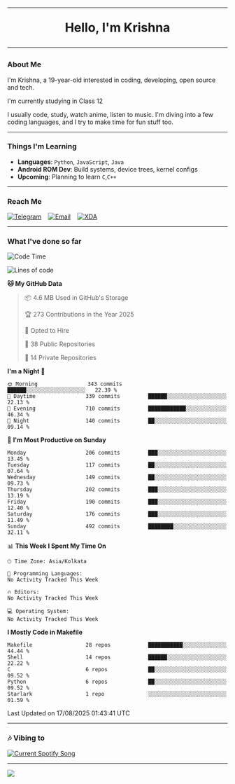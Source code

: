<h1 align="center"><hr>Hello, I'm Krishna<hr></h1>

### About Me

I'm Krishna, a 19-year-old interested in coding, developing, open source and tech.

I'm currently studying in Class 12

I usually code, study, watch anime, listen to music. I'm diving into a few coding languages, and I try to make time for fun stuff too.

---

### Things I'm Learning

- **Languages**: `Python`, `JavaScript`, `Java`
- **Android ROM Dev**: Build systems, device trees, kernel configs
- **Upcoming**: Planning to learn `C`,`C++`
 
---

### Reach Me
<a href="https://telegram.me/pure_soul_kk"><img src="https://img.shields.io/badge/Telegram-2CA5E0?style=flat-square&logo=telegram&logoColor=white" alt="Telegram"/></a>&nbsp;&nbsp;&nbsp;
<a href="mailto:krishnakripa34567@gmail.com"><img src="https://img.shields.io/badge/Email-D14836?style=flat-square&logo=gmail&logoColor=white" alt="Email"/></a>&nbsp;&nbsp;&nbsp;
<a href="https://xdaforums.com/m/pure-soul-kk.12553929/"><img src="https://img.shields.io/badge/XDA-F59714?style=flat-square&logo=xda-developers&logoColor=white" alt="XDA"/></a>

---

### What I've done so far

<!--START_SECTION:waka-->
![Code Time](http://img.shields.io/badge/Code%20Time-9%20hrs%201%20min-blue)

![Lines of code](https://img.shields.io/badge/From%20Hello%20World%20I%27ve%20Written-890.7%20thousand%20lines%20of%20code-blue)

**🐱 My GitHub Data** 

> 📦 4.6 MB Used in GitHub's Storage 
 > 
> 🏆 273 Contributions in the Year 2025
 > 
> 💼 Opted to Hire
 > 
> 📜 38 Public Repositories 
 > 
> 🔑 14 Private Repositories 
 > 
**I'm a Night 🦉** 

```text
🌞 Morning                343 commits         ██████░░░░░░░░░░░░░░░░░░░   22.39 % 
🌆 Daytime                339 commits         ██████░░░░░░░░░░░░░░░░░░░   22.13 % 
🌃 Evening                710 commits         ████████████░░░░░░░░░░░░░   46.34 % 
🌙 Night                  140 commits         ██░░░░░░░░░░░░░░░░░░░░░░░   09.14 % 
```
📅 **I'm Most Productive on Sunday** 

```text
Monday                   206 commits         ███░░░░░░░░░░░░░░░░░░░░░░   13.45 % 
Tuesday                  117 commits         ██░░░░░░░░░░░░░░░░░░░░░░░   07.64 % 
Wednesday                149 commits         ██░░░░░░░░░░░░░░░░░░░░░░░   09.73 % 
Thursday                 202 commits         ███░░░░░░░░░░░░░░░░░░░░░░   13.19 % 
Friday                   190 commits         ███░░░░░░░░░░░░░░░░░░░░░░   12.40 % 
Saturday                 176 commits         ███░░░░░░░░░░░░░░░░░░░░░░   11.49 % 
Sunday                   492 commits         ████████░░░░░░░░░░░░░░░░░   32.11 % 
```


📊 **This Week I Spent My Time On** 

```text
🕑︎ Time Zone: Asia/Kolkata

💬 Programming Languages: 
No Activity Tracked This Week

🔥 Editors: 
No Activity Tracked This Week

💻 Operating System: 
No Activity Tracked This Week
```

**I Mostly Code in Makefile** 

```text
Makefile                 28 repos            ███████████░░░░░░░░░░░░░░   44.44 % 
Shell                    14 repos            ██████░░░░░░░░░░░░░░░░░░░   22.22 % 
C                        6 repos             ██░░░░░░░░░░░░░░░░░░░░░░░   09.52 % 
Python                   6 repos             ██░░░░░░░░░░░░░░░░░░░░░░░   09.52 % 
Starlark                 1 repo              ░░░░░░░░░░░░░░░░░░░░░░░░░   01.59 % 
```




 Last Updated on 17/08/2025 01:43:41 UTC
<!--END_SECTION:waka-->

---

### 🎶 Vibing to

<a href="https://open.spotify.com/user/6y2iwhip99wg1mgyrl7gyphpq">
  <img
    src="https://puresoulkk.pythonanywhere.com?theme=dark&eq_color=rainbow"
    alt="Current Spotify Song"
  />
</a>

---

<img src="https://komarev.com/ghpvc/?username=pure-soul-kk&label=Profile%20Views&color=000000&style=flat">
